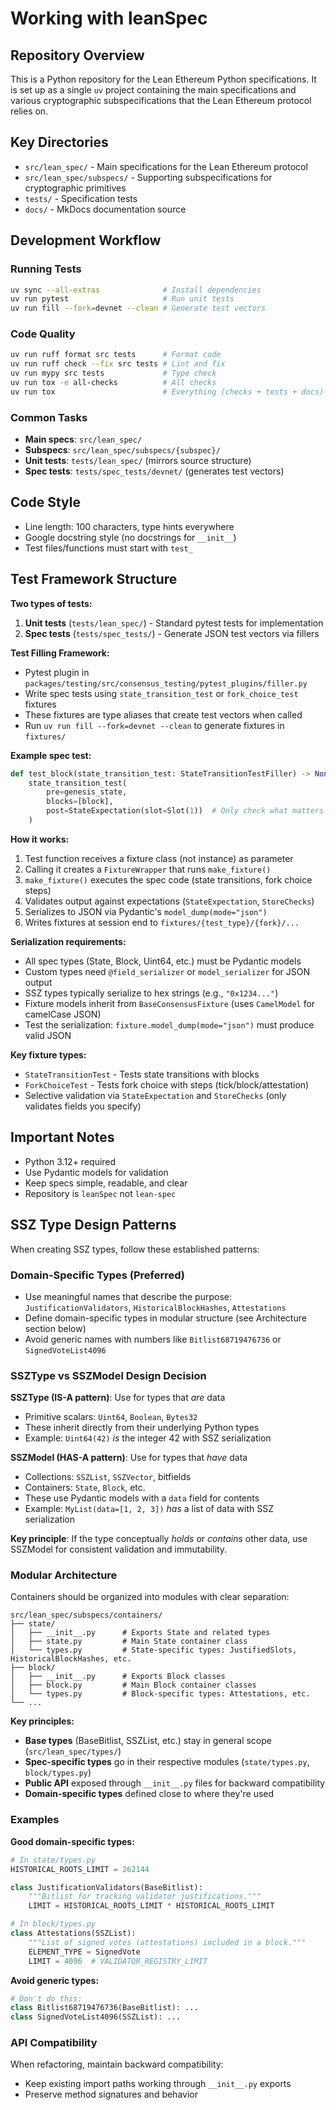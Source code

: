 # Working with leanSpec

## Repository Overview

This is a Python repository for the Lean Ethereum Python specifications. It is set up as
a single `uv` project containing the main specifications and various cryptographic
subspecifications that the Lean Ethereum protocol relies on.

## Key Directories

- `src/lean_spec/` - Main specifications for the Lean Ethereum protocol
- `src/lean_spec/subspecs/` - Supporting subspecifications for cryptographic primitives
- `tests/` - Specification tests
- `docs/` - MkDocs documentation source

## Development Workflow

### Running Tests
```bash
uv sync --all-extras              # Install dependencies
uv run pytest                     # Run unit tests
uv run fill --fork=devnet --clean # Generate test vectors
```

### Code Quality
```bash
uv run ruff format src tests      # Format code
uv run ruff check --fix src tests # Lint and fix
uv run mypy src tests             # Type check
uv run tox -e all-checks          # All checks
uv run tox                        # Everything (checks + tests + docs)
```

### Common Tasks
- **Main specs**: `src/lean_spec/`
- **Subspecs**: `src/lean_spec/subspecs/{subspec}/`
- **Unit tests**: `tests/lean_spec/` (mirrors source structure)
- **Spec tests**: `tests/spec_tests/devnet/` (generates test vectors)

## Code Style
- Line length: 100 characters, type hints everywhere
- Google docstring style (no docstrings for `__init__`)
- Test files/functions must start with `test_`

## Test Framework Structure

**Two types of tests:**

1. **Unit tests** (`tests/lean_spec/`) - Standard pytest tests for implementation
2. **Spec tests** (`tests/spec_tests/`) - Generate JSON test vectors via fillers

**Test Filling Framework:**
- Pytest plugin in `packages/testing/src/consensus_testing/pytest_plugins/filler.py`
- Write spec tests using `state_transition_test` or `fork_choice_test` fixtures
- These fixtures are type aliases that create test vectors when called
- Run `uv run fill --fork=devnet --clean` to generate fixtures in `fixtures/`

**Example spec test:**
```python
def test_block(state_transition_test: StateTransitionTestFiller) -> None:
    state_transition_test(
        pre=genesis_state,
        blocks=[block],
        post=StateExpectation(slot=Slot(1))  # Only check what matters
    )
```

**How it works:**
1. Test function receives a fixture class (not instance) as parameter
2. Calling it creates a `FixtureWrapper` that runs `make_fixture()`
3. `make_fixture()` executes the spec code (state transitions, fork choice steps)
4. Validates output against expectations (`StateExpectation`, `StoreChecks`)
5. Serializes to JSON via Pydantic's `model_dump(mode="json")`
6. Writes fixtures at session end to `fixtures/{test_type}/{fork}/...`

**Serialization requirements:**
- All spec types (State, Block, Uint64, etc.) must be Pydantic models
- Custom types need `@field_serializer` or `model_serializer` for JSON output
- SSZ types typically serialize to hex strings (e.g., `"0x1234..."`)
- Fixture models inherit from `BaseConsensusFixture` (uses `CamelModel` for camelCase JSON)
- Test the serialization: `fixture.model_dump(mode="json")` must produce valid JSON

**Key fixture types:**
- `StateTransitionTest` - Tests state transitions with blocks
- `ForkChoiceTest` - Tests fork choice with steps (tick/block/attestation)
- Selective validation via `StateExpectation` and `StoreChecks` (only validates fields you specify)

## Important Notes

- Python 3.12+ required
- Use Pydantic models for validation
- Keep specs simple, readable, and clear
- Repository is `leanSpec` not `lean-spec`

## SSZ Type Design Patterns

When creating SSZ types, follow these established patterns:

### Domain-Specific Types (Preferred)
- Use meaningful names that describe the purpose: `JustificationValidators`, `HistoricalBlockHashes`, `Attestations`
- Define domain-specific types in modular structure (see Architecture section below)
- Avoid generic names with numbers like `Bitlist68719476736` or `SignedVoteList4096`

### SSZType vs SSZModel Design Decision

**SSZType (IS-A pattern)**: Use for types that *are* data
- Primitive scalars: `Uint64`, `Boolean`, `Bytes32`
- These inherit directly from their underlying Python types
- Example: `Uint64(42)` *is* the integer 42 with SSZ serialization

**SSZModel (HAS-A pattern)**: Use for types that *have* data
- Collections: `SSZList`, `SSZVector`, bitfields
- Containers: `State`, `Block`, etc.
- These use Pydantic models with a `data` field for contents
- Example: `MyList(data=[1, 2, 3])` *has* a list of data with SSZ serialization

**Key principle**: If the type conceptually *holds* or *contains* other data, use SSZModel for consistent validation and immutability.

### Modular Architecture

Containers should be organized into modules with clear separation:

```
src/lean_spec/subspecs/containers/
├── state/
│   ├── __init__.py      # Exports State and related types
│   ├── state.py         # Main State container class
│   └── types.py         # State-specific types: JustifiedSlots, HistoricalBlockHashes, etc.
├── block/
│   ├── __init__.py      # Exports Block classes
│   ├── block.py         # Main Block container classes
│   └── types.py         # Block-specific types: Attestations, etc.
└── ...
```

**Key principles:**
- **Base types** (BaseBitlist, SSZList, etc.) stay in general scope (`src/lean_spec/types/`)
- **Spec-specific types** go in their respective modules (`state/types.py`, `block/types.py`)
- **Public API** exposed through `__init__.py` files for backward compatibility
- **Domain-specific types** defined close to where they're used

### Examples

**Good domain-specific types:**
```python
# In state/types.py
HISTORICAL_ROOTS_LIMIT = 262144

class JustificationValidators(BaseBitlist):
    """Bitlist for tracking validator justifications."""
    LIMIT = HISTORICAL_ROOTS_LIMIT * HISTORICAL_ROOTS_LIMIT

# In block/types.py
class Attestations(SSZList):
    """List of signed votes (attestations) included in a block."""
    ELEMENT_TYPE = SignedVote
    LIMIT = 4096  # VALIDATOR_REGISTRY_LIMIT
```

**Avoid generic types:**
```python
# Don't do this:
class Bitlist68719476736(BaseBitlist): ...
class SignedVoteList4096(SSZList): ...
```

### API Compatibility

When refactoring, maintain backward compatibility:
- Keep existing import paths working through `__init__.py` exports
- Preserve method signatures and behavior

